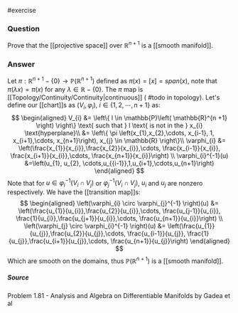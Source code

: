 #exercise 
### Question
Prove that the [[projective space]] over $\mathbb{R}^{n+1}$ is a [[smooth manifold]].
### Answer
Let $\pi : \mathbb{R}^{n+1} - \left\{ 0 \right\} \to \mathbb{P}\left( \mathbb{R}^{n+1} \right)$ defined as $\pi\left( x \right) = \left[ x \right]= span\left( x \right)$, note that $\pi \left( \lambda x \right) = \pi \left( x \right)$ for any $\lambda \in \mathbb{R} - \left\{ 0 \right\}$. The $\pi$ map is [[Topology/Continuity/Continuity|continuous]] ( #todo in topology). Let's define our [[chart]]s as $\left( V_{i}, \varphi_{i} \right)$, $i \in \left\{ 1, 2, \cdots, n+1 \right\}$ as: 
$$
\begin{aligned}
V_{i} &= \left\{ l \in \mathbb{P}\left( \mathbb{R}^{n +1} \right) \right\} \text{ such that } l \text{ is not in the } x_{i} \text{hyperplane}\\
&= \left\{ 
\pi \left(x_{1},x_{2},\cdots, x_{i-1}, 1, x_{i+1},\cdots, x_{n+1}\right), x_{j} \in \mathbb{R}
\right\}\\ 
\varphi_{i} &= \left(\frac{x_{1}}{x_{i}},\frac{x_{2}}{x_{i}},\cdots, \frac{x_{i-1}}{x_{i}}, \frac{x_{i+1}}{x_{i}},\cdots, \frac{x_{n+1}}{x_{i}}\right) \\
\varphi_{i}^{-1}(u) &=\left(u_{1}, u_{2}, \cdots,u_{{i-1}},1,u_{i+1},\cdots,u_{n+1}\right)
\end{aligned}
$$
Note that for $u \in \varphi_{i}^{-1} \left( V_{i}\cap V_{j} \right)$ or $\varphi_{j}^{-1} \left( V_{i}\cap V_{j} \right)$, $u_{i}$ and $u_{j}$ are nonzero respectively. We have the [[transition map]]s:
$$
\begin{aligned}
\left(\varphi_{i} \circ \varphi_{j}^{-1} \right)(u) &= \left(\frac{u_{1}}{u_{i}},\frac{u_{2}}{u_{i}},\cdots, \frac{u_{j-1}}{u_{i}}, \frac{1}{u_{i}},\frac{u_{j+1}}{u_{i}},\cdots, \frac{u_{n+1}}{u_{i}}\right) \\
\left(\varphi_{j} \circ \varphi_{i}^{-1} \right)(u) &= \left(\frac{u_{1}}{u_{j}},\frac{u_{2}}{u_{j}},\cdots, \frac{u_{i-1}}{u_{j}}, \frac{1}{u_{j}},\frac{u_{i+1}}{u_{j}},\cdots, \frac{u_{n+1}}{u_{j}}\right) 
\end{aligned}
$$
Which are smooth on the domains, thus $\mathbb{P}\left( \mathbb{R}^{n+1}  \right)$ is a [[smooth manifold]].
##### Source
Problem 1.81 - Analysis and Algebra on Differentiable Manifolds by Gadea et al
